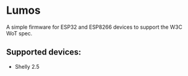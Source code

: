 # Lumos
A simple firmware for ESP32 and ESP8266 devices to support the W3C WoT spec.

## Supported devices:
- Shelly 2.5
